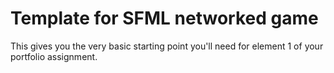 # Template for SFML networked game

This gives you the very basic starting point you'll need for element 1 of your portfolio assignment.


